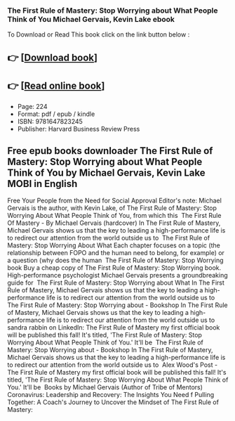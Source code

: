 ### The First Rule of Mastery: Stop Worrying about What People Think of You Michael Gervais, Kevin Lake ebook

To Download or Read This book click on the link button below :

## 👉  [**[Download book](http://filesbooks.info/download.php?group=book&from=github.com&id=689667&lnk=1079 "Download book")**]

## 👉  [**[Read online book](http://filesbooks.info/download.php?group=book&from=github.com&id=689667&lnk=1079 "Read online book")**]


* Page: 224
* Format: pdf / epub / kindle
* ISBN: 9781647823245
* Publisher: Harvard Business Review Press



## Free epub books downloader The First Rule of Mastery: Stop Worrying about What People Think of You by Michael Gervais, Kevin Lake MOBI in English



 Free Your People from the Need for Social Approval Editor&#039;s note: Michael Gervais is the author, with Kevin Lake, of The First Rule of Mastery: Stop Worrying About What People Think of You, from which this 
 The First Rule Of Mastery - By Michael Gervais (hardcover) In The First Rule of Mastery, Michael Gervais shows us that the key to leading a high-performance life is to redirect our attention from the world outside us to 
 The First Rule of Mastery: Stop Worrying About What Each chapter focuses on a topic (the relationship between FOPO and the human need to belong, for example) or a question (why does the human 
 The First Rule of Mastery: Stop Worrying book Buy a cheap copy of The First Rule of Mastery: Stop Worrying book. High-performance psychologist Michael Gervais presents a groundbreaking guide for 
 The First Rule of Mastery: Stop Worrying about What In The First Rule of Mastery, Michael Gervais shows us that the key to leading a high-performance life is to redirect our attention from the world outside us to 
 The First Rule of Mastery: Stop Worrying about  - Bookshop In The First Rule of Mastery, Michael Gervais shows us that the key to leading a high-performance life is to redirect our attention from the world outside us to 
 sandra rabbin on LinkedIn: The First Rule of Mastery my first official book will be published this fall! It&#039;s titled, &#039;The First Rule of Mastery: Stop Worrying About What People Think of You.&#039; It&#039;ll be 
 The First Rule of Mastery: Stop Worrying about  - Bookshop In The First Rule of Mastery, Michael Gervais shows us that the key to leading a high-performance life is to redirect our attention from the world outside us to 
 Alex Wood&#039;s Post - The First Rule of Mastery my first official book will be published this fall! It&#039;s titled, &#039;The First Rule of Mastery: Stop Worrying About What People Think of You.&#039; It&#039;ll be 
 Books by Michael Gervais (Author of Tribe of Mentors) Coronavirus: Leadership and Recovery: The Insights You Need f Pulling Together: A Coach&#039;s Journey to Uncover the Mindset of The First Rule of Mastery: 





